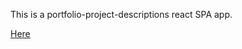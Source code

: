This is a portfolio-project-descriptions react SPA app.

[Here](https://beomseok-kang.github.io/portfolio-project-descriptions/?key=5)